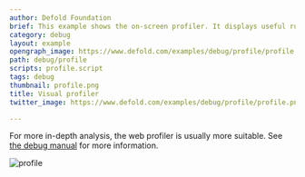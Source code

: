```yaml
---
author: Defold Foundation
brief: This example shows the on-screen profiler. It displays useful runtime information.
category: debug
layout: example
opengraph_image: https://www.defold.com/examples/debug/profile/profile.png
path: debug/profile
scripts: profile.script
tags: debug
thumbnail: profile.png
title: Visual profiler
twitter_image: https://www.defold.com/examples/debug/profile/profile.png

---
```


For more in-depth analysis, the web profiler is usually more suitable. See [the debug manual](/manuals/debugging) for more information.

![profile](profile.png)